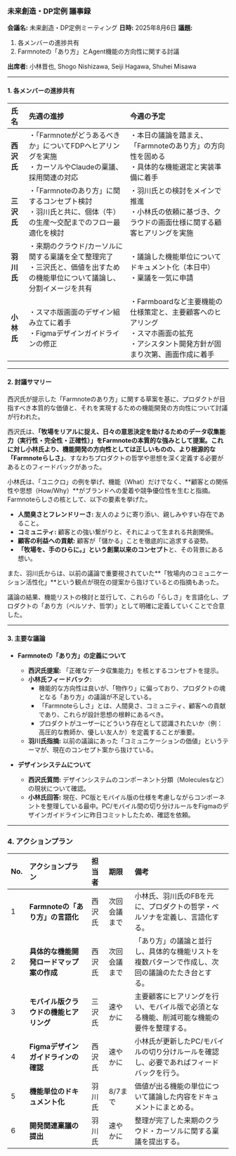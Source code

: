 ### **未来創造・DP定例 議事録**

**会議名:** 未来創造・DP定例ミーティング
**日時:** 2025年8月6日
**議題:**
1.  各メンバーの進捗共有
2.  Farmnoteの「あり方」とAgent機能の方向性に関する討議

**出席者:** 小林晋也, Shogo Nishizawa, Seiji Hagawa, Shuhei Misawa

---

#### **1. 各メンバーの進捗共有**

| 氏名 | 先週の進捗 | 今週の予定 |
| :--- | :--- | :--- |
| **西沢氏** | ・「Farmnoteがどうあるべきか」についてFDPへヒアリングを実施<br>・カーソルやClaudeの稟議、採用関連の対応 | ・本日の議論を踏まえ、「Farmnoteのあり方」の方向性を固める<br>・具体的な機能選定と実装準備に着手 |
| **三沢氏** | ・「Farmnoteのあり方」に関するコンセプト検討<br>・羽川氏と共に、個体（牛）の生産〜交配までのフロー最適化を検討 | ・羽川氏との検討をメインで推進<br>・小林氏の依頼に基づき、クラウドの画面仕様に関する顧客ヒアリングを実施 |
| **羽川氏** | ・来期のクラウド/カーソルに関する稟議を全て整理完了<br>・三沢氏と、価値を出すための機能単位について議論し、分割イメージを共有 | ・議論した機能単位についてドキュメント化（本日中）<br>・稟議を一気に申請 |
| **小林氏** | ・スマホ版画面のデザイン組み立てに着手<br>・Figmaデザインガイドラインの修正 | ・Farmboardなど主要機能の仕様策定と、主要顧客へのヒアリング<br>・スマホ画面の拡充<br>・アシスタント開発方針が固まり次第、画面作成に着手 |

---

#### **2. 討議サマリー**

西沢氏が提示した「Farmnoteのあり方」に関する草案を基に、プロダクトが目指すべき本質的な価値と、それを実現するための機能開発の方向性について討議が行われた。

西沢氏は、**「牧場をリアルに捉え、日々の意思決定を助けるためのデータ収集能力（実行性・完全性・正確性）」**をFarmnoteの本質的な強みとして提案。これに対し小林氏より、機能開発の方向性としては正しいものの、より根源的な**「Farmnoteらしさ」**、すなわちプロダクトの哲学や思想を深く定義する必要があるとのフィードバックがあった。

小林氏は、「ユニクロ」の例を挙げ、機能（What）だけでなく、**顧客との関係性や思想（How/Why）**がブランドへの愛着や競争優位性を生むと指摘。Farmnoteらしさの核として、以下の要素を挙げた。

*   **人間臭さとフレンドリーさ:** 友人のように寄り添い、親しみやすい存在であること。
*   **コミュニティ:** 顧客との強い繋がりと、それによって生まれる共創関係。
*   **顧客の利益への貢献:** 顧客が「儲かる」ことを徹底的に追求する姿勢。
*   **「牧場を、手のひらに。」という創業以来のコンセプト**と、その背景にある想い。

また、羽川氏からは、以前の議論で重要視されていた**「牧場内のコミュニケーション活性化」**という観点が現在の提案から抜けているとの指摘もあった。

議論の結果、機能リストの検討と並行して、これらの「らしさ」を言語化し、プロダクトの「あり方（ペルソナ、哲学）」として明確に定義していくことで合意した。

---

#### **3. 主要な議論**

*   **Farmnoteの「あり方」の定義について**
    *   **西沢氏提案:** 「正確なデータ収集能力」を核とするコンセプトを提示。
    *   **小林氏フィードバック:**
        *   機能的な方向性は良いが、「物作り」に偏っており、プロダクトの魂となる「あり方」の議論が不足している。
        *   「Farmnoteらしさ」とは、人間臭さ、コミュニティ、顧客への貢献であり、これらが設計思想の根幹にあるべき。
        *   プロダクトがユーザーにどういう存在として認識されたいか（例：高圧的な教師か、優しい友人か）を定義することが重要。
    *   **羽川氏指摘:** 以前の議論にあった「コミュニケーションの価値」というテーマが、現在のコンセプト案から抜けている。

*   **デザインシステムについて**
    *   **西沢氏質問:** デザインシステムのコンポーネント分類（Moleculesなど）の現状について確認。
    *   **小林氏回答:** 現在、PC版とモバイル版の仕様を考慮しながらコンポーネントを整理している最中。PC/モバイル間の切り分けルールをFigmaのデザインガイドラインに昨日コミットしたため、確認を依頼。

---

### **4. アクションプラン**

| No. | アクションプラン | 担当者 | 期限 | 備考 |
| :-- | :--- | :--- | :--- | :--- |
| 1 | **Farmnoteの「あり方」の言語化** | 西沢氏 | 次回会議まで | 小林氏、羽川氏のFBを元に、プロダクトの哲学・ペルソナを定義し、言語化する。 |
| 2 | **具体的な機能開発ロードマップ案の作成** | 西沢氏 | 次回会議まで | 「あり方」の議論と並行し、具体的な機能リストを複数パターンで作成し、次回の議論のたたき台とする。 |
| 3 | **モバイル版クラウドの機能ヒアリング** | 三沢氏 | 速やかに | 主要顧客にヒアリングを行い、モバイル版で必須となる機能、削減可能な機能の要件を整理する。 |
| 4 | **Figmaデザインガイドラインの確認** | 西沢氏 | 速やかに | 小林氏が更新したPC/モバイルの切り分けルールを確認し、必要であればフィードバックを行う。 |
| 5 | **機能単位のドキュメント化**| 羽川氏| 8/7まで | 価値が出る機能の単位について議論した内容をドキュメントにまとめる。 |
| 6 | **開発関連稟議の提出** | 羽川氏 | 速やかに | 整理が完了した来期のクラウド・カーソルに関する稟議を提出する。 |

